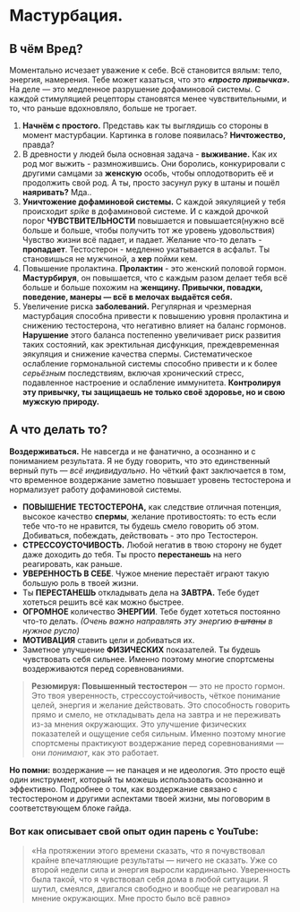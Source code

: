 # Мастурбация.

## **В чём Вред?**

Моментально исчезает уважение к себе. Всё становится вялым: тело, энергия, намерения. Тебе может казаться, что это _**«просто привычка».**_ На деле — это медленное разрушение дофаминовой системы. С каждой стимуляцией рецепторы становятся менее чувствительными, и то, что раньше вдохновляло, больше не трогает.

1. **Начнём с простого.** Представь как ты выглядишь со стороны в момент мастурбации. Картинка в голове появилась? **Ничтожество,** правда?
2. В древности у людей была основная задача - **выживание.** Как их род мог выжить - размножившись. Они боролись, конкурировали с другими самцами за **женскую** особь, чтобы оплодотворить её и продолжить свой род. А ты, просто засунул руку в штаны и пошёл **наяривать?** Мда..
3. **Уничтожение дофаминовой системы.** С каждой эякуляцией у тебя происходит _spike_ в дофаминовой системе. И с каждой дрочкой порог **ЧУВСТВИТЕЛЬНОСТИ** повышается и повышается(нужно всё больше и больше, чтобы получить тот же уровень удовольствия) Чувство жизни всё падает, и падает. Желание что-то делать - **пропадает**. Тестостерон - медленно укатывается в асфальт. Ты становишься не мужчиной, а **хер** пойми кем.
4. Повышение пролактина. **Пролактин** - это женский половой гормон. **Мастурбируя**, он повышается, что с каждым разом делает тебя всё больше и больше похожим на **женщину. Привычки, повадки, поведение, манеры — всё в мелочах выдаётся себя.**
5. Увеличение риска **заболеваний.** Регулярная и чрезмерная мастурбация способна привести к повышению уровня пролактина и снижению тестостерона, что негативно влияет на баланс гормонов. **Нарушение** этого баланса постепенно увеличивает риск развития таких состояний, как эректильная дисфункция, преждевременная эякуляция и снижение качества спермы. Систематическое ослабление гормональной системы способно привести и к более _серьёзным_ последствиям, включая хронический стресс, подавленное настроение и ослабление иммунитета. **Контролируя эту привычку, ты защищаешь не только своё здоровье, но и свою мужскую природу.**

## **А что делать то?**

**Воздерживаться.** Не навсегда и не фанатично, а осознанно и с пониманием результата. Я не буду говорить, что это единственный верный путь — _всё индивидуально_. Но чёткий факт заключается в том, что временное воздержание заметно повышает уровень тестостерона и нормализует работу дофаминовой системы.

* **ПОВЫШЕНИЕ** **ТЕСТОСТЕРОНА,** как следствие отличная потенция, высокое качество **спермы**, желание противостоять: то есть если тебе что-то не нравится, ты будешь смело говорить об этом. Добиваться, побеждать, действовать - это про Тестостерон.
* **СТРЕССОУСТОЧИВОСТЬ.** Любой негатив в твою сторону не будет даже доходить до тебя. Ты просто **перестанешь** на него реагировать, как раньше.
* **УВЕРЕННОСТЬ В СЕБЕ**. Чужое мнение перестаёт играют такую большую роль в твоей жизни.
* Ты **ПЕРЕСТАНЕШЬ** откладывать дела на **ЗАВТРА.** Тебе будет хотеться решить всё как можно быстрее.&#x20;
* **ОГРОМНОЕ** количество **ЭНЕРГИИ**. Тебе будет хотеться постоянно что-то делать. _(Очень важно направлять эту энергию&#x20;_~~_в штаны_~~_&#x20;в нужное русло)_
* **МОТИВАЦИЯ** ставить цели и добиваться их.
* Заметное улучшение **ФИЗИЧЕСКИХ** показателей. Ты будешь чувствовать себя сильнее. Именно поэтому многие спортсмены воздерживаются перед соревнованиями.

> **Резюмируя: Повышенный тестостерон** — это не просто гормон. Это твоя уверенность, стрессоустойчивость, чёткое понимание целей, энергия и желание действовать. Это способность говорить прямо и смело, не откладывать дела на завтра и не переживать из-за мнения окружающих. Это улучшение физических показателей и ощущение себя сильным. Именно поэтому многие спортсмены практикуют воздержание перед соревнованиями — они _понимают_, как это работает.&#x20;

**Но помни:** воздержание — не панацея и не идеология. Это просто ещё один инструмент, который ты можешь использовать осознанно и эффективно. Подробнее о том, как воздержание связано с тестостероном и другими аспектами твоей жизни, мы поговорим в соответствующем блоке гайда.

### Вот как описывает свой опыт один парень с YouTube:

> «На протяжении этого времени сказать, что я почувствовал крайне впечатляющие результаты — ничего не сказать. Уже со второй недели сила и энергия выросли кардинально. Уверенность была такой, что я чувствовал себя дома в любой ситуации. Я шутил, смеялся, двигался свободно и вообще не реагировал на мнение окружающих. Мне просто было всё равно»
